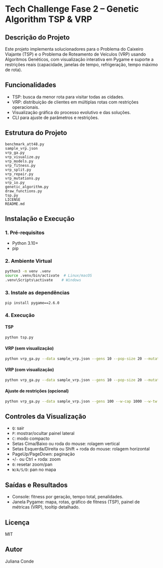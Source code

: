 # Tech Challenge Fase 2 – Genetic Algorithm TSP & VRP

## Descrição do Projeto

Este projeto implementa solucionadores para o Problema do Caixeiro Viajante (TSP) e o Problema de Roteamento de Veículos (VRP) usando Algoritmos Genéticos, com visualização interativa em Pygame e suporte a restrições reais (capacidade, janelas de tempo, refrigeração, tempo máximo de rota).

## Funcionalidades
- TSP: busca da menor rota para visitar todas as cidades.
- VRP: distribuição de clientes em múltiplas rotas com restrições operacionais.
- Visualização gráfica do processo evolutivo e das soluções.
- CLI para ajuste de parâmetros e restrições.

## Estrutura do Projeto
```
benchmark_att48.py
sample_vrp.json
vrp_ga.py
vrp_visualize.py
vrp_models.py
vrp_fitness.py
vrp_split.py
vrp_repair.py
vrp_mutations.py
vrp_io.py
genetic_algorithm.py
draw_functions.py
tsp.py
LICENSE
README.md
```

## Instalação e Execução

### 1. Pré-requisitos
- Python 3.10+
- pip

### 2. Ambiente Virtual
```bash
python3 -m venv .venv
source .venv/bin/activate  # Linux/macOS
.venv\Scripts\activate    # Windows
```

### 3. Instale as dependências
```bash
pip install pygame==2.6.0
```

### 4. Execução

#### TSP
```bash
python tsp.py
```

#### VRP (sem visualização)
```bash
python vrp_ga.py --data sample_vrp.json --gens 10 --pop-size 20 --mutation 0.5
```

#### VRP (com visualização)
```bash
python vrp_ga.py --data sample_vrp.json --gens 10 --pop-size 20 --mutation 0.5 --visualize
```

#### Ajuste de restrições (opcional)
```bash
python vrp_ga.py --data sample_vrp.json --gens 100 --w-cap 1000 --w-tw 500 --w-refrig 5000 --w-mrt 200 --visualize
```

## Controles da Visualização
- `Q`: sair
- `P`: mostrar/ocultar painel lateral
- `C`: modo compacto
- Setas Cima/Baixo ou roda do mouse: rolagem vertical
- Setas Esquerda/Direita ou Shift + roda do mouse: rolagem horizontal
- PageUp/PageDown: paginação
- `+`/`-` ou Ctrl + roda: zoom
- `0`: resetar zoom/pan
- `W/A/S/D`: pan no mapa

## Saídas e Resultados
- Console: fitness por geração, tempo total, penalidades.
- Janela Pygame: mapa, rotas, gráfico de fitness (TSP), painel de métricas (VRP), tooltip detalhado.

## Licença
MIT

## Autor
Juliana Conde